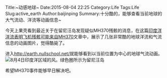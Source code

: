 Title:~动感地球~
Date:2015-08-04 22:25
Category:Life
Tags:Life
Slug:active_earth
Author:baijinping
Summary:十分酷的，能够查看当前地球的大气流动、洋流等动画信息~

今天上果壳看到最近关于在留尼汪岛发现疑似MH370残骸的消息，在这篇[印度洋洋流表明飞机残骸可能来自MH370](http://www.guokr.com/article/440567/)文章中，展示了几张非常酷的地球洋流和气流信息的动画图片，觉得酷毙了。

进入<http://earth.nullschool.net/>就能够看到以当前位置为中心的地球气流动画。
![8月4日印度洋区域的风。绿色圈所示为留尼汪岛]({attach}images/earth-nullschool-screenshoot-20150804.gif)

希望MH370事件能够早日解决吧。

